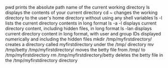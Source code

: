 pwd prints the absolute path name of the current working directory
ls displays the contents of your current directory
cd ~ changes the working directory to the user's home directory without using any shell variables
ls -l lists the current directory contents in long format
ls -a -l displays current directory content, including hidden files, in long format
ls -lan displays current directory content in long format, with user and group IDs displayed numerically and including the hidden files
mkdir /tmp/myfirstdirectory/ creates a directory called myfirstdirectory under the /tmp/ directory
mv /tmp/betty /tmp/myfirstdirectory/ moves the betty file from /tmp/ to /tmp/myfirstdirectory
rm /tmp/myfirstdirectory/betty deletes the betty file in the /tmp/myfirstdirectory directory
